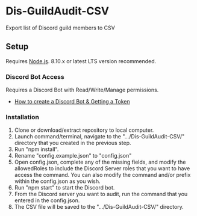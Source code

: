 # Dis-GuildAudit-CSV
Export list of Discord guild members to CSV

## Setup

Requires <a href="https://nodejs.org/">Node.js</a>. 8.10.x or latest LTS version recommended.

### Discord Bot Access

Requires a Discord Bot with Read/Write/Manage permissions.

* <a href="https://github.com/reactiflux/discord-irc/wiki/Creating-a-discord-bot-&-getting-a-token">How to create a Discord Bot & Getting a Token</a>

### Installation

1. Clone or download/extract repository to local computer.
2. Launch command/terminal, navigate to the ".../Dis-GuildAudit-CSV/" directory that you created in the previous step.
3. Run "npm install". 
4. Rename "config.example.json" to "config.json"
5. Open config.json, complete any of the missing fields, and modify the allowedRoles to include the Discord Server roles that you want to have access the command. You can also modify the command and/or prefix within the config.json as you wish.
6. Run "npm start" to start the Discord bot.
7. From the Discord server you want to audit, run the command that you entered in the config.json.
8. The CSV file will be saved to the ".../Dis-GuildAudit-CSV/" directory.
